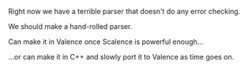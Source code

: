 Right now we have a terrible parser that doesn't do any error checking.

We should make a hand-rolled parser.

Can make it in Valence once Scalence is powerful enough...

\...or can make it in C++ and slowly port it to Valence as time goes on.

